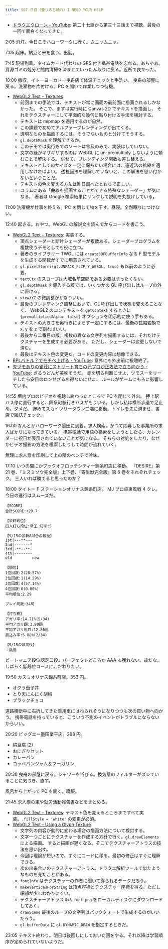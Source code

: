 ```yaml
---
title: 507 日目（曇りのち晴れ）I NEED YOUR HELP
---
```


* [ドラクエクローン - YouTube](https://www.youtube.com/playlist?list=PL0e1C82GbvFA6EcAaXXZO21Lu29bxKVS6):
  第二十七話から第三十三話まで視聴。最後の一回で面白くなってきた。

2:05 消灯。今日こそハローワークに行く。ムニャムニャ。

7:05 起床。納豆と米を食う。出勤。

7:45 現場到着。タイムカード代わりの GPS 付き携帯電話を忘れる。あちゃあ。
資源ゴミの処分と館内清掃を済ませていったん取りに戻る。近所で良かった。

10:00 撤収。イトーヨーカドー曳舟店で体温チェックと手洗い。
曳舟の部屋に戻る。洗濯物を片付ける。PC を開いて作業しつつ待機。

* [WebGL2 Text - Textures](https://webgl2fundamentals.org/webgl/lessons/webgl-text-texture.html)
  * 前回までの手法では、テキストが常に画面の最前面に描画されるしかなかった。
    そこで、まずは実行時に Canvas 2D でテキストを描画し、
    それをテクスチャーにして平面的な幾何に貼り付ける手法を検討する。
  * テキストは mipmap を適用するのが自然。
  * この課題で初めてアルファーブレンディングが出てくる。
  * 透明なものを描画するには、そうでないものと分けてそうする。
  * `gl.depthMask` を理解できるか。
  * このデモでは奥行きでのソートは言及のみで、実装はしていない。
  * 文字の縁がギザギザするのは WebGL に un-premultiply しないように頼むことで解決する。
    併せて、ブレンディング関数も差し替える。
  * テキストとしてのサイズを一定に保ちたい場合には、遠近法の拡縮を適用しなければよい。
    透視図法を理解していないと、この解法を思い付かないということだ。
  * テキストの色を変える方法は昨日調べたとおりで正しい。
  * コラムにある「曲線を描画することができる特殊なシェーダー」が気になる。
    著者は Google 検索結果にリンクして説明を丸投げしている。

11:00 洗濯機が仕事を終える。PC を閉じて物を干す。昼寝。全然眠りにつけない。

12:40 起きる。おやつ。WebGL の解説文を読んでからコードを書こう。

* [WebGL2 Text - Textures](https://webgl2fundamentals.org/webgl/lessons/webgl-text-texture.html): 実装する。
  * 頂点シェーダーと断片シェーダーが複数ある。シェーダープログラムを複数使うデモとしても役に立つ。
  * 著者のライブラリー TWGL には `create3DFBufferInfo` なる F 型モデルを生成する関数がすでに用意されている。
  * `gl.pixelStorei(gl.UNPACK_FLIP_Y_WEBGL, true)` も以前のように必要。
  * `textCtx` のスコープは大域名前空間である必要はまったくない。
  * `gl.depthMask` を導入する版では、いくつかの GL 呼び出しはループの外に置ける。
  * `viewXYZ` の微調整がかなりいい。
  * 最後のブレンディング調整において、GL 呼び出しで状態を変えることなく、
    WebGL2 のコンテキストを `getContext` するときに `{premultipliedAlpha: false}`
    オプションを明示的に使う手もある。
  * テキストの大きさを奥行きによらず一定にするには、最後の拡縮変換で
    x, y を z で割ればいい。
  * 最後から二番目の版。複数の異なる文字列を描画するには、それだけテクスチャーを生成する必要がある。
    ただし、シェーダーは変更しないで済む。
  * 最後はテキスト色の変更だ。コードの変更内容は想像できる。
* [BPLバトル？でモチベ上げる - YouTube](https://www.youtube.com/watch?v=mrB49Qvont8):
  意外にも外出前に視聴終了。
* [先ヅモありの雀荘にストリート育ちの元プロが正攻法で立ち向かう - YouTube](https://www.youtube.com/watch?v=T7hhtQP2wZ4):
  ざるうどんが美味そうだ。
  赤を切る判断にせよ、ツモスーをリーチしたら安目のロンせざるを得ないにせよ、
  ルールがゲームにもろに影響している。

14:55 堀内プロのビデオを視聴し終わったところで PC を閉じて外出。
押上駅バス停に直行すると、錦糸町駅行きバスがもういる。しかし私は横断歩道で足止め。ダメだ。
諦めてスカイツリータウン二階に移動。トイレを先に済ませ、書店で雑誌チェック。

16:00 なんとかハローワーク墨田に到着。求人検索。かつて応募した事業所の求人ばかりになってきている。
携帯電話で用語の検索をしようとしたら、カレンダーに祝日が表示されていないことが気になる。
そちらの対処をしたり、なぜかビデオ撮影の方法を模索したりして時間が流れていく。

無理に求人票を印刷して上の階のベンチで吟味。

17:10 いつの間にかブックオフロッテシティー錦糸町店に移動。
『DESIRE』第 21 巻、『ミスミソウ完全版』上下巻、『寄生獣完全版』第 6 巻をそれぞれチェック。
三人いれば勝てると思ったのか？

18:00 タイトー F ステーションオリナス錦糸町店。
MJ プロ卓東風戦 4 クレ。今日の進行はスムーズだ。

```text
【SCORE】
合計SCORE:+29.7

【最終段位】
四人打ち段位:帝王 幻球:5

【9/15の最新8試合の履歴】
1st|---**---
2nd|-------*
3rd|-**--**-
4th|--------
old         new

【順位】
1位回数:2(28.57%)
2位回数:1(14.29%)
3位回数:4(57.14%)
4位回数:0(0.00%)
平均順位:2.29

プレイ局数:34局

【打ち筋】
アガリ率:14.71%(5/34)
平均アガリ翻:3.80翻
平均アガリ巡目:12.80巡
振込み率:5.88%(2/34)

【9/15の最高役】
・跳満
```

ビートマニア段位認定二段。パーフェクトどころか AAA も獲れない。歳だな。
しばらく低段位コースにこだわりたい。

19:50 カスミオリナス錦糸町店。353 円。

* オクラ茄子丼
* とり天にんにく胡椒
* ブラックチョコ

道路横断中に右折してきた乗用車にはねられそうになりつつも次の買い物へ向かう。
携帯電話を持っていると、こういう不測のイベントがトラブルにならないからいい。

20:20 ビッグエー墨田業平店。288 円。

* 絹豆腐 (2)
* おにぎりセット
* カレーパン
* コッペパンジャム＆マーガリン

20:30 曳舟の部屋に戻る。シャワーを浴びる。換気扇のフィルターがズレていることに気づき、直す。

風呂から上がって PC を開く。晩飯。

21:45 求人票の束や就労活動報告書などをまとめる。

* [WebGL2 Text - Textures](https://webgl2fundamentals.org/webgl/lessons/webgl-text-texture.html):
  テキスト色を変えるところまですべて実装。`.fillStyle = 'white'` の変更が必須。
* [WebGL2 Text - Using a Glyph Texture](https://webgl2fundamentals.org/webgl/lessons/webgl-text-glyphs.html)
  * 文字列の内容が動的に変わる場合の描画方法について検討する。
  * 文字一つごとにテクスチャーを作成する方針で行く。`gl.drawElements` による描画。
    すると描画が遅くなる。そこでテクスチャーアトラスの技法を思い出す。
  * 今回は理論が短いので、すぐにコードに移る。最初の修正はすぐに理解できる。
  * 次の出来合いのテクスチャーアトラス。ドラクエ解析ツールで似たようなものを見たことがある。
  * `fontInfo` はテクスチャーの作者に聞いて得られるデータだろう。
  * `makeVerticesForString` は頂点座標とテクスチャー座標を得る。ただし細部が少しわかりにくい。
  * テクスチャーアトラス `8x8-font.png` をローカルディスクにダウンロードしておく。
  * `drawScene` 最後のループの文字列はバッククォートで生成するのがいいだろう。
  * `gl.bufferData` に `gl.DYNAMIC_DRAW` を指定するときだ。

23:05 テキスト終わり。明日は後回しにしておいた回をやる。それ以降は学習順序が定められていないようだ。
